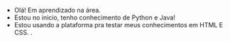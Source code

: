 - Olá! Em aprendizado na área.
- Estou no inicio, tenho conhecimento de Python e Java!
- Estou usando a plataforma pra testar meus conhecimentos em HTML E CSS. 
.

<!---
ianalidiane/ianalidiane is a ✨ special ✨ repository because its `README.md` (this file) appears on your GitHub profile.
You can click the Preview link to take a look at your changes.
--->
